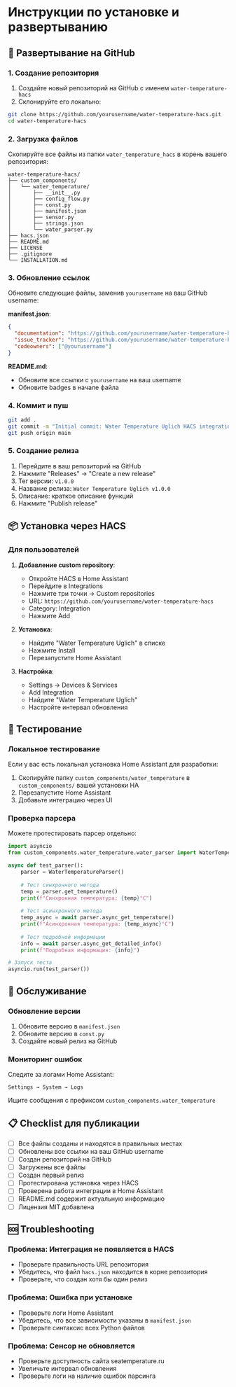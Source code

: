 # Инструкции по установке и развертыванию

## 🚀 Развертывание на GitHub

### 1. Создание репозитория

1. Создайте новый репозиторий на GitHub с именем `water-temperature-hacs`
2. Склонируйте его локально:
```bash
git clone https://github.com/yourusername/water-temperature-hacs.git
cd water-temperature-hacs
```

### 2. Загрузка файлов

Скопируйте все файлы из папки `water_temperature_hacs` в корень вашего репозитория:

```
water-temperature-hacs/
├── custom_components/
│   └── water_temperature/
│       ├── __init__.py
│       ├── config_flow.py
│       ├── const.py
│       ├── manifest.json
│       ├── sensor.py
│       ├── strings.json
│       └── water_parser.py
├── hacs.json
├── README.md
├── LICENSE
├── .gitignore
└── INSTALLATION.md
```

### 3. Обновление ссылок

Обновите следующие файлы, заменив `yourusername` на ваш GitHub username:

**manifest.json**:
```json
{
  "documentation": "https://github.com/yourusername/water-temperature-hacs",
  "issue_tracker": "https://github.com/yourusername/water-temperature-hacs/issues",
  "codeowners": ["@yourusername"]
}
```

**README.md**:
- Обновите все ссылки с `yourusername` на ваш username
- Обновите badges в начале файла

### 4. Коммит и пуш

```bash
git add .
git commit -m "Initial commit: Water Temperature Uglich HACS integration"
git push origin main
```

### 5. Создание релиза

1. Перейдите в ваш репозиторий на GitHub
2. Нажмите "Releases" → "Create a new release"
3. Тег версии: `v1.0.0`
4. Название релиза: `Water Temperature Uglich v1.0.0`
5. Описание: краткое описание функций
6. Нажмите "Publish release"

## 📦 Установка через HACS

### Для пользователей

1. **Добавление custom repository**:
   - Откройте HACS в Home Assistant
   - Перейдите в Integrations
   - Нажмите три точки → Custom repositories
   - URL: `https://github.com/yourusername/water-temperature-hacs`
   - Category: Integration
   - Нажмите Add

2. **Установка**:
   - Найдите "Water Temperature Uglich" в списке
   - Нажмите Install
   - Перезапустите Home Assistant

3. **Настройка**:
   - Settings → Devices & Services
   - Add Integration
   - Найдите "Water Temperature Uglich"
   - Настройте интервал обновления

## 🧪 Тестирование

### Локальное тестирование

Если у вас есть локальная установка Home Assistant для разработки:

1. Скопируйте папку `custom_components/water_temperature` в `custom_components/` вашей установки HA
2. Перезапустите Home Assistant
3. Добавьте интеграцию через UI

### Проверка парсера

Можете протестировать парсер отдельно:

```python
import asyncio
from custom_components.water_temperature.water_parser import WaterTemperatureParser

async def test_parser():
    parser = WaterTemperatureParser()
    
    # Тест синхронного метода
    temp = parser.get_temperature()
    print(f"Синхронная температура: {temp}°C")
    
    # Тест асинхронного метода
    temp_async = await parser.async_get_temperature()
    print(f"Асинхронная температура: {temp_async}°C")
    
    # Тест подробной информации
    info = await parser.async_get_detailed_info()
    print(f"Подробная информация: {info}")

# Запуск теста
asyncio.run(test_parser())
```

## 🔧 Обслуживание

### Обновление версии

1. Обновите версию в `manifest.json`
2. Обновите версию в `const.py`
3. Создайте новый релиз на GitHub

### Мониторинг ошибок

Следите за логами Home Assistant:
```
Settings → System → Logs
```

Ищите сообщения с префиксом `custom_components.water_temperature`

## 📋 Checklist для публикации

- [ ] Все файлы созданы и находятся в правильных местах
- [ ] Обновлены все ссылки на ваш GitHub username
- [ ] Создан репозиторий на GitHub
- [ ] Загружены все файлы
- [ ] Создан первый релиз
- [ ] Протестирована установка через HACS
- [ ] Проверена работа интеграции в Home Assistant
- [ ] README.md содержит актуальную информацию
- [ ] Лицензия MIT добавлена

## 🆘 Troubleshooting

### Проблема: Интеграция не появляется в HACS
- Проверьте правильность URL репозитория
- Убедитесь, что файл `hacs.json` находится в корне репозитория
- Проверьте, что создан хотя бы один релиз

### Проблема: Ошибка при установке
- Проверьте логи Home Assistant
- Убедитесь, что все зависимости указаны в `manifest.json`
- Проверьте синтаксис всех Python файлов

### Проблема: Сенсор не обновляется
- Проверьте доступность сайта seatemperature.ru
- Увеличьте интервал обновления
- Проверьте логи на наличие ошибок парсинга 